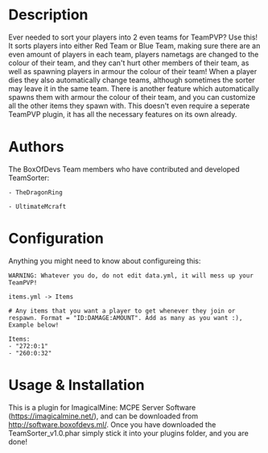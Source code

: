 Description
============
Ever needed to sort your players into 2 even teams for TeamPVP? Use this! It sorts players into either Red Team or Blue Team, making sure there are an even amount of players in each team, players nametags are changed to the colour of their team, and they can't hurt other members of their team, as well as spawning players in armour the colour of their team! When a player dies they also automatically change teams, although sometimes the sorter may leave it in the same team. There is another feature which automatically spawns them with armour the colour of their team, and you can customize all the other items they spawn with. This doesn't even require a seperate TeamPVP plugin, it has all the necessary features on its own already.

Authors
========
The BoxOfDevs Team members who have contributed and developed TeamSorter:

    - TheDragonRing

    - UltimateMcraft

Configuration
==============
Anything you might need to know about configureing this:

    WARNING: Whatever you do, do not edit data.yml, it will mess up your TeamPVP!

    items.yml -> Items

    # Any items that you want a player to get whenever they join or respawn. Format = "ID:DAMAGE:AMOUNT". Add as many as you want :), Example below!

    Items:
    - "272:0:1"
    - "260:0:32"

Usage & Installation
=====================
This is a plugin for ImagicalMine: MCPE Server Software (https://imagicalmine.net/), and can be downloaded from http://software.boxofdevs.ml/. Once you have downloaded the TeamSorter_v1.0.phar simply stick it into your plugins folder, and you are done!